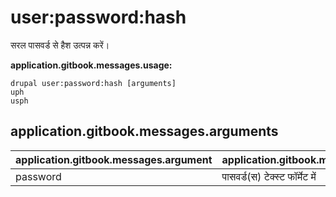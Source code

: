 # user:password:hash
सरल पासवर्ड से हैश उत्पन्न करें।

**application.gitbook.messages.usage:**
```
drupal user:password:hash [arguments]
uph
usph
```

## application.gitbook.messages.arguments
application.gitbook.messages.argument | application.gitbook.messages.details
---------|-------------
password | पासवर्ड(स) टेक्स्ट फॉर्मेट में
